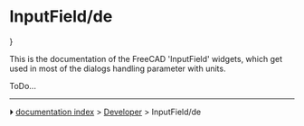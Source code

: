 # InputField/de
}

This is the documentation of the FreeCAD \'InputField\' widgets, which get used in most of the dialogs handling parameter with units.

ToDo\...



---
⏵ [documentation index](../README.md) > [Developer](Category_Developer.md) > InputField/de
